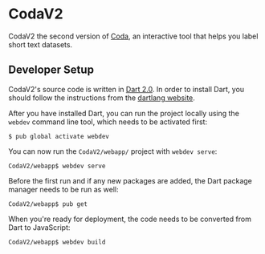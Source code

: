 # CodaV2

CodaV2 the second version of [Coda](https://github.com/AfricasVoices/coda), an interactive tool that helps you label short text datasets.

## Developer Setup

CodaV2's source code is written in [Dart 2.0](https://www.dartlang.org/dart-2). In order to install Dart, you should follow the instructions from the [dartlang website](https://webdev.dartlang.org/guides/get-started#2-install-dart).

After you have installed Dart, you can run the project locally using the `webdev` command line tool, which needs to be activated first:

```
$ pub global activate webdev
```

You can now run the `CodaV2/webapp/` project with `webdev serve`:

```
CodaV2/webapp$ webdev serve
```

Before the first run and if any new packages are added, the Dart package manager needs to be run as well:

```
CodaV2/webapp$ pub get
```

When you're ready for deployment, the code needs to be converted from Dart to JavaScript:

```
CodaV2/webapp$ webdev build
```
